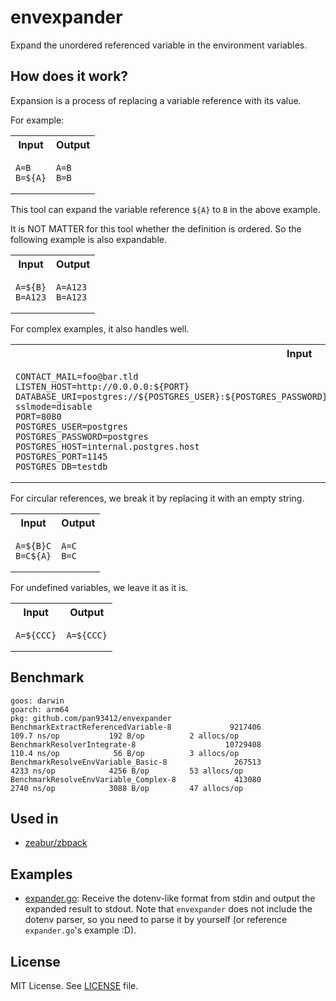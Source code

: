 <!-- markdownlint-disable MD033 -->

# envexpander

Expand the unordered referenced variable in the environment variables.

## How does it work?

Expansion is a process of replacing a variable reference with its value.

For example:

<table>
<tr>
    <th>Input</th>
    <th>Output</th>
</tr><tr>
<td>

```env
A=B
B=${A}
```

</td>
<td>

```env
A=B
B=B
```

</td>
</tr>
</table>

This tool can expand the variable reference `${A}` to `B` in the above example.

It is NOT MATTER for this tool whether the definition is ordered. So the following example is also expandable.

<table>
<tr>
    <th>Input</th>
    <th>Output</th>
</tr><tr>
<td>

```env
A=${B}
B=A123
```

</td>
<td>

```env
A=A123
B=A123
```

</td>
</tr>
</table>

For complex examples, it also handles well.

<table>
<tr>
    <th>Input</th>
    <th>Output</th>
</tr><tr>
<td>

```env
CONTACT_MAIL=foo@bar.tld
LISTEN_HOST=http://0.0.0.0:${PORT}
DATABASE_URI=postgres://${POSTGRES_USER}:${POSTGRES_PASSWORD}@${POSTGRES_HOST}:${POSTGRES_PORT}/${POSTGRES_DB}?sslmode=disable
PORT=8080
POSTGRES_USER=postgres
POSTGRES_PASSWORD=postgres
POSTGRES_HOST=internal.postgres.host
POSTGRES_PORT=1145
POSTGRES_DB=testdb
```

</td>
<td>

```env
CONTACT_MAIL=foo@bar.tld
LISTEN_HOST=http://0.0.0.0:8080
DATABASE_URI=postgres://postgres:postgres@internal.postgres.host:1145/testdb?sslmode=disable
PORT=8080
POSTGRES_USER=postgres
POSTGRES_PASSWORD=postgres
POSTGRES_HOST=internal.postgres.host
POSTGRES_PORT=1145
POSTGRES_DB=testdb
```

</td>
</tr>
</table>

For circular references, we break it by replacing it with an empty string.

<table>
<tr>
    <th>Input</th>
    <th>Output</th>
</tr><tr>
<td>

```env
A=${B}C
B=C${A}
```

</td>
<td>

```env
A=C
B=C
```

</td>
</tr>
</table>

For undefined variables, we leave it as it is.

<table>
<tr>
    <th>Input</th>
    <th>Output</th>
</tr><tr>
<td>

```env
A=${CCC}
```

</td>
<td>

```env
A=${CCC}
```

</td>
</tr>
</table>

## Benchmark

```plain
goos: darwin
goarch: arm64
pkg: github.com/pan93412/envexpander
BenchmarkExtractReferencedVariable-8             9217406               109.7 ns/op           192 B/op          2 allocs/op
BenchmarkResolverIntegrate-8                    10729408               110.4 ns/op            56 B/op          3 allocs/op
BenchmarkResolveEnvVariable_Basic-8               267513              4233 ns/op            4256 B/op         53 allocs/op
BenchmarkResolveEnvVariable_Complex-8             413080              2740 ns/op            3088 B/op         47 allocs/op
```

## Used in

- [zeabur/zbpack](https://github.com/zeabur/zbpack)

## Examples

- [expander.go](./examples/expander.go): Receive the dotenv-like format from stdin and output the expanded result to stdout. Note that `envexpander` does not include the dotenv parser, so you need to parse it by yourself (or reference `expander.go`'s example :D).

## License

MIT License. See [LICENSE](./LICENSE) file.
